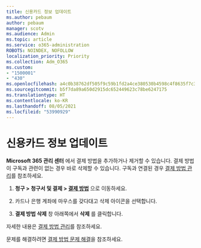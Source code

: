 ```yaml
---
title: 신용카드 정보 업데이트
ms.author: pebaum
author: pebaum
manager: scotv
ms.audience: Admin
ms.topic: article
ms.service: o365-administration
ROBOTS: NOINDEX, NOFOLLOW
localization_priority: Priority
ms.collection: Adm_O365
ms.custom:
- "1500001"
- "430"
ms.openlocfilehash: a4c0b38762df505f9c59b1fd2a4ce380530b4598c4f8635f7c30c7fe277f56a4
ms.sourcegitcommit: b5f7da89a650d2915dc652449623c78be6247175
ms.translationtype: HT
ms.contentlocale: ko-KR
ms.lasthandoff: 08/05/2021
ms.locfileid: "53990929"
---
```

# <a name="update-my-credit-card-information"></a>신용카드 정보 업데이트

**Microsoft 365 관리 센터** 에서 결제 방법을 추가하거나 제거할 수 있습니다. 결제 방법이 구독과 관련이 없는 경우 바로 삭제할 수 있습니다. 구독과 연결된 경우 [결제 방법 관리](https://docs.microsoft.com/microsoft-365/commerce/billing-and-payments/manage-payment-methods)를 참조하세요.

1. **청구 > 청구서 및 결제 > [결제 방법](https://go.microsoft.com/fwlink/p/?linkid=2018806)** 으로 이동하세요.

2. 카드나 은행 계좌에 마우스를 갖다대고 삭제 아이콘을 선택합니다.

3. **결제 방법 삭제** 창 아래쪽에서 **삭제** 를 클릭합니다.

자세한 내용은 [결제 방법 관리](https://docs.microsoft.com/microsoft-365/commerce/billing-and-payments/manage-payment-methods)를 참조하세요.

문제를 해결하려면 [결제 방법 문제 해결](https://docs.microsoft.com/microsoft-365/commerce/billing-and-payments/manage-payment-methods#troubleshoot-payment-methods)을 참조하세요.
